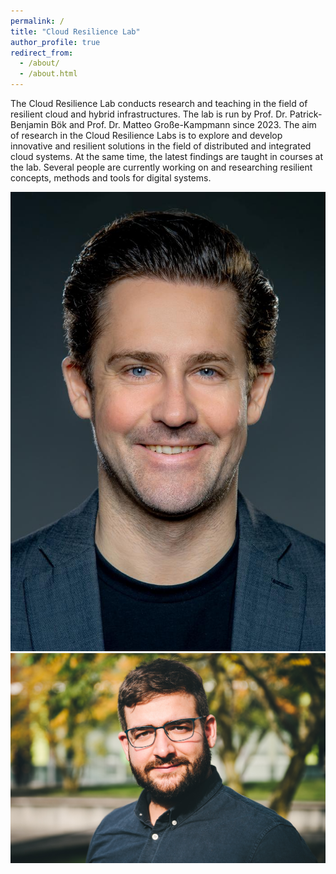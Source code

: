 ```yaml
---
permalink: /
title: "Cloud Resilience Lab"
author_profile: true
redirect_from: 
  - /about/
  - /about.html
---
```


The Cloud Resilience Lab conducts research and teaching in the field of resilient cloud and hybrid infrastructures. 
The lab is run by Prof. Dr. Patrick-Benjamin Bök and Prof. Dr. Matteo Große-Kampmann since 2023. 
The aim of research in the Cloud Resilience Labs is to explore and develop innovative and resilient solutions in the
 field of distributed and integrated cloud systems. At the same time, the latest findings are taught in courses at the lab. 
Several people are currently working on and researching resilient concepts, methods and tools for digital systems.

![](../images/pbb.jpeg)
![](../images/mgk.jpg)
